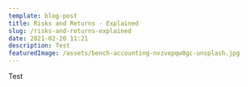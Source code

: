 ```yaml
---
template: blog-post
title: Risks and Returns - Explained
slug: /risks-and-returns-explained
date: 2021-02-20 11:21
description: Test
featuredImage: /assets/bench-accounting-nvzvopqw0gc-unsplash.jpg
---
```

Test